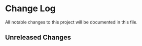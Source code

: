 # Change Log

All notable changes to this project will be documented in this file.

## Unreleased Changes
